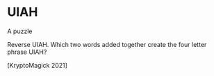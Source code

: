 # UIAH
A puzzle

Reverse UIAH.  Which two words added together create the four letter phrase UIAH?

[KryptoMagick 2021]

